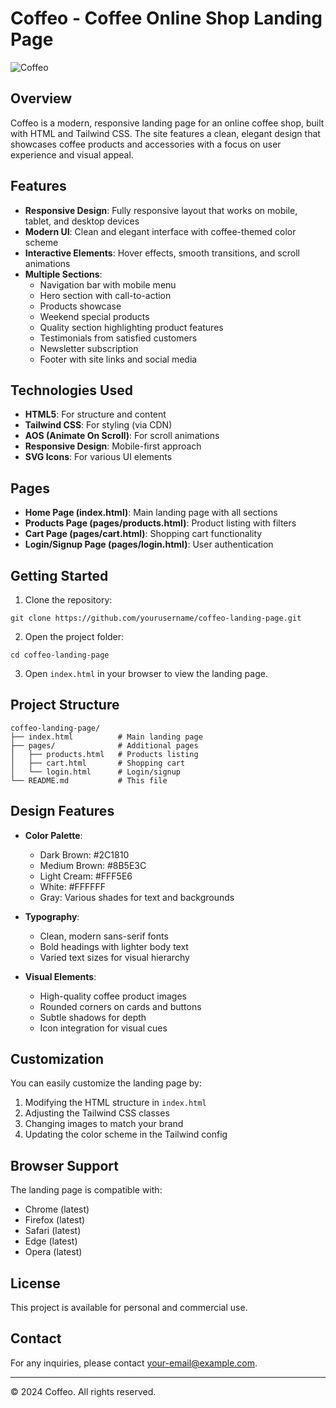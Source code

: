 # Coffeo - Coffee Online Shop Landing Page

![Coffeo](https://images.unsplash.com/photo-1495474472287-4d71bcdd2085?w=600&h=400&fit=crop)

## Overview

Coffeo is a modern, responsive landing page for an online coffee shop, built with HTML and Tailwind CSS. The site features a clean, elegant design that showcases coffee products and accessories with a focus on user experience and visual appeal.

## Features

- **Responsive Design**: Fully responsive layout that works on mobile, tablet, and desktop devices
- **Modern UI**: Clean and elegant interface with coffee-themed color scheme
- **Interactive Elements**: Hover effects, smooth transitions, and scroll animations
- **Multiple Sections**:
  - Navigation bar with mobile menu
  - Hero section with call-to-action
  - Products showcase
  - Weekend special products
  - Quality section highlighting product features
  - Testimonials from satisfied customers
  - Newsletter subscription
  - Footer with site links and social media

## Technologies Used

- **HTML5**: For structure and content
- **Tailwind CSS**: For styling (via CDN)
- **AOS (Animate On Scroll)**: For scroll animations
- **Responsive Design**: Mobile-first approach
- **SVG Icons**: For various UI elements

## Pages

- **Home Page (index.html)**: Main landing page with all sections
- **Products Page (pages/products.html)**: Product listing with filters
- **Cart Page (pages/cart.html)**: Shopping cart functionality
- **Login/Signup Page (pages/login.html)**: User authentication

## Getting Started

1. Clone the repository:
```
git clone https://github.com/yourusername/coffeo-landing-page.git
```

2. Open the project folder:
```
cd coffeo-landing-page
```

3. Open `index.html` in your browser to view the landing page.

## Project Structure

```
coffeo-landing-page/
├── index.html          # Main landing page
├── pages/              # Additional pages
│   ├── products.html   # Products listing
│   ├── cart.html       # Shopping cart
│   └── login.html      # Login/signup
└── README.md           # This file
```

## Design Features

- **Color Palette**:
  - Dark Brown: #2C1810
  - Medium Brown: #8B5E3C
  - Light Cream: #FFF5E6
  - White: #FFFFFF
  - Gray: Various shades for text and backgrounds

- **Typography**:
  - Clean, modern sans-serif fonts
  - Bold headings with lighter body text
  - Varied text sizes for visual hierarchy

- **Visual Elements**:
  - High-quality coffee product images
  - Rounded corners on cards and buttons
  - Subtle shadows for depth
  - Icon integration for visual cues

## Customization

You can easily customize the landing page by:

1. Modifying the HTML structure in `index.html`
2. Adjusting the Tailwind CSS classes
3. Changing images to match your brand
4. Updating the color scheme in the Tailwind config

## Browser Support

The landing page is compatible with:
- Chrome (latest)
- Firefox (latest)
- Safari (latest)
- Edge (latest)
- Opera (latest)

## License

This project is available for personal and commercial use.

## Contact

For any inquiries, please contact [your-email@example.com](mailto:your-email@example.com).

---

© 2024 Coffeo. All rights reserved. 